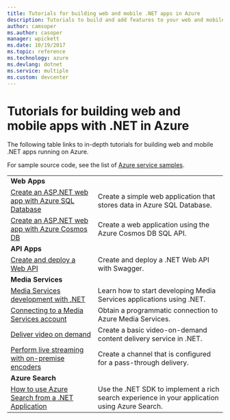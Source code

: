 ```yaml
---
title: Tutorials for building web and mobile .NET apps in Azure
description: Tutorials to build and add features to your web and mobile .NET apps using Azure services.
author: camsoper
ms.author: casoper
manager: wpickett
ms.date: 10/19/2017
ms.topic: reference
ms.technology: azure
ms.devlang: dotnet
ms.service: multiple
ms.custom: devcenter
---
```


# Tutorials for building web and mobile apps with .NET in Azure

The following table links to in-depth tutorials for building web and mobile .NET apps running on Azure.

For sample source code, see the list of [Azure service samples](https://azure.microsoft.com/resources/samples/?platform=dotnet).

| | |
|---|---|
| **Web Apps**||
| [Create an ASP.NET web app with Azure SQL Database][1] | Create a simple web application that stores data in Azure SQL Database. | 
| [Create an ASP.NET web app with Azure Cosmos DB][2] | Create a web application using the Azure Cosmos DB SQL API. | 
| **API Apps**||
| [Create and deploy a Web API][3] | Create and deploy a .NET Web API with Swagger. | 
| **Media Services** | |
| [Media Services development with .NET][6] | Learn how to start developing Media Services applications using .NET. |
| [Connecting to a Media Services account][7] | Obtain a programmatic connection to  Azure Media Services. |
| [Deliver video on demand][4] | Create a basic video-on-demand content delivery service in .NET. | 
| [Perform live streaming with on-premise encoders ][8] | Create a channel that is configured for a pass-through delivery. |
| **Azure Search**||
| [How to use Azure Search from a .NET Application][5] | Use the .NET SDK to implement a rich search experience in your application using Azure Search. | 



[1]: /azure/app-service-web/app-service-web-tutorial-dotnet-sqldatabase
[2]: /azure/cosmos-db/sql-api-dotnet-application
[3]: /azure/app-service-api/app-service-api-dotnet-get-started
[4]: /azure/media-services/media-services-dotnet-get-started
[5]: /azure/search/search-howto-dotnet-sdk
[6]: /azure/media-services/media-services-dotnet-how-to-use
[7]: /azure/media-services/media-services-dotnet-connect-programmatically
[8]: /azure/media-services/media-services-dotnet-live-encode-with-onpremises-encoders

